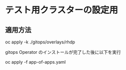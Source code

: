 # テスト用クラスターの設定用

## 適用方法

oc apply -k ./gitops/overlays/rhdp

gitops Operator のインストールが完了した後に以下を実行

oc apply -f app-of-apps.yaml